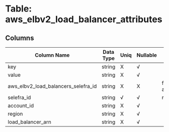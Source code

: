 # Table: aws_elbv2_load_balancer_attributes

## Columns 

|  Column Name   |  Data Type  | Uniq | Nullable | Description | 
|  ----  | ----  | ----  | ----  | ---- | 
| key | string | X | √ |  | 
| value | string | X | √ |  | 
| aws_elbv2_load_balancers_selefra_id | string | X | X | fk to aws_elbv2_load_balancers.selefra_id | 
| selefra_id | string | √ | √ | random id | 
| account_id | string | X | √ |  | 
| region | string | X | √ |  | 
| load_balancer_arn | string | X | √ |  | 


